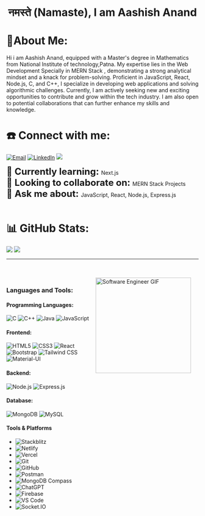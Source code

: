 <h1 align="center">नमस्ते (Namaste), I am Aashish Anand</h1>

# 💫About Me:

Hi i am Aashish Anand, equipped with a Master's degree in Mathematics from National Institute of technology,Patna. My expertise lies in the Web Development Specially in MERN Stack , demonstrating a strong analytical mindset and a knack for problem-solving. Proficient in JavaScript, React, Node.js, C, and C++, I specialize in developing web applications and solving algorithmic challenges. Currently, I am actively seeking new and exciting opportunities to contribute and grow within the tech industry. I am also open to potential collaborations that can further enhance my skills and knowledge.
# ☎️ Connect with me:
<p align="">
  <a href="mailto:aashishanand649@gmail.com"><img src="https://img.shields.io/badge/Email-D14836?style=flat&logo=gmail&logoColor=white" alt="Email"></a>
  <a href="https://www.linkedin.com/in/aashish-anand-07934822a/"><img src="https://img.shields.io/badge/LinkedIn-0077B5?style=flat&logo=linkedin&logoColor=white" alt="LinkedIn"></a>
  <a href="https://leetcode.com/u/aashishanand75/"><img src="https://img.shields.io/badge/-aashishanand75-pink?style=flat&logo=leetcode&logoColor=black"></a>
  
</p>

<div align="left">
  <strong><span style="font-size: x-large;">🌱  Currently learning: </span></strong> Next.js
  <br>
  <strong><span style="font-size: x-large;">👯 Looking to collaborate on: </span></strong> MERN Stack Projects
  <br>
  <strong><span style="font-size: x-large;">💬 Ask me about: </span></strong> JavaScript, React, Node.js, Express.js
</div>

<br>

# 📊 GitHub Stats:
![](http://github-profile-summary-cards.vercel.app/api/cards/profile-details?username=aashish649&theme=dark)
![](http://github-profile-summary-cards.vercel.app/api/cards/repos-per-language?username=aashish649&theme=dark)
[](http://github-profile-summary-cards.vercel.app/api/cards/stats?username=aashish649&theme=dark)

---



<br>
<br>


<div align="left">
  <img align="right" height="250" style="margin-right: 20px;" src="https://media.giphy.com/media/qgQUggAC3Pfv687qPC/giphy.gif" alt="Software Engineer GIF" />
</div>




<div align="left">
<h3 align="left">Languages and Tools:</h3>

<h4 align="left">Programming Languages:</h4>
<p align="left">
  <img src="https://img.shields.io/badge/C-00599C?style=for-the-badge&logo=c&logoColor=white" alt="C"/>
  <img src="https://img.shields.io/badge/C++-00599C?style=for-the-badge&logo=cplusplus&logoColor=white" alt="C++"/>
  <img src="https://img.shields.io/badge/Java-007396?style=for-the-badge&logo=java&logoColor=white" alt="Java"/>
  <img src="https://img.shields.io/badge/JavaScript-F7DF1E?style=for-the-badge&logo=javascript&logoColor=black" alt="JavaScript"/>
</p>

<h4 align="left">Frontend:</h4>
<p align="left">
  <img src="https://img.shields.io/badge/HTML5-E34F26?style=for-the-badge&logo=html5&logoColor=white" alt="HTML5"/>
  <img src="https://img.shields.io/badge/CSS3-1572B6?style=for-the-badge&logo=css3&logoColor=white" alt="CSS3"/>
  <img src="https://img.shields.io/badge/React-61DAFB?style=for-the-badge&logo=react&logoColor=white" alt="React"/>
  <img src="https://img.shields.io/badge/Bootstrap-563D7C?style=for-the-badge&logo=bootstrap&logoColor=white" alt="Bootstrap"/>
  <img src="https://img.shields.io/badge/Tailwind_CSS-38B2AC?style=for-the-badge&logo=tailwind-css&logoColor=white" alt="Tailwind CSS"/>
  <img src="https://img.shields.io/badge/Material--UI-007FFF?style=for-the-badge&logo=mui&logoColor=white" alt="Material-UI"/>

</p>

<h4 align="left">Backend:</h4>
<p align="left">
  <img src="https://img.shields.io/badge/Node.js-339933?style=for-the-badge&logo=node.js&logoColor=white" alt="Node.js"/>
  <img src="https://img.shields.io/badge/Express.js-000000?style=for-the-badge&logo=express&logoColor=white" alt="Express.js"/>
</p>

<h4 align="left">Database:</h4>
<p align="left">
  <img src="https://img.shields.io/badge/MongoDB-47A248?style=for-the-badge&logo=mongodb&logoColor=white" alt="MongoDB"/>
  <img src="https://img.shields.io/badge/MySQL-4479A1?style=for-the-badge&logo=mysql&logoColor=white" alt="MySQL"/>
</p>

<h4 align="left">Tools & Platforms</h4>
<p align="left">


- <img src="https://img.shields.io/badge/Stackblitz-1389FD.svg?style=for-the-badge&logo=stackblitz&logoColor=white" alt="Stackblitz"/>
- <img src="https://img.shields.io/badge/Netlify-00C7B7.svg?style=for-the-badge&logo=netlify&logoColor=white" alt="Netlify"/>
- <img src="https://img.shields.io/badge/Vercel-000000.svg?style=for-the-badge&logo=vercel&logoColor=white" alt="Vercel"/>
- <img src="https://img.shields.io/badge/Git-F05032.svg?style=for-the-badge&logo=git&logoColor=white" alt="Git"/>
- <img src="https://img.shields.io/badge/GitHub-181717.svg?style=for-the-badge&logo=github&logoColor=white" alt="GitHub"/>
- <img src="https://img.shields.io/badge/Postman-FF6C37.svg?style=for-the-badge&logo=postman&logoColor=white" alt="Postman"/>
- <img src="https://img.shields.io/badge/MongoDB%20Compass-47A248.svg?style=for-the-badge&logo=mongodb&logoColor=white" alt="MongoDB Compass"/>
- <img src="https://img.shields.io/badge/ChatGPT-008080.svg?style=for-the-badge&logo=openai&logoColor=white" alt="ChatGPT"/>
- <img src="https://img.shields.io/badge/Firebase-FFCA28.svg?style=for-the-badge&logo=firebase&logoColor=white" alt="Firebase"/>
- <img src="https://img.shields.io/badge/VS%20Code-0078d7?style=for-the-badge&logo=visual-studio-code&logoColor=white" alt="VS Code"/>
- <img src="https://img.shields.io/badge/Socket.IO-010101.svg?style=for-the-badge&logo=socket.io&logoColor=white" alt="Socket.IO"/>



</p>




</div>

